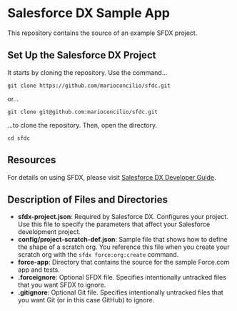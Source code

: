 # Salesforce DX Sample App

This repository contains the source of an example SFDX project.

## Set Up the Salesforce DX Project

It starts by cloning the repository. Use the command...

```
git clone https://github.com/marioconcilio/sfdc.git
```

or...

```
git clone git@github.com:marioconcilio/sfdc.git
```

...to clone the repository. Then, open the directory.

```
cd sfdc
```

## Resources

For details on using SFDX, please visit [Salesforce DX Developer Guide](https://developer.salesforce.com/docs/atlas.en-us.sfdx_dev.meta/sfdx_dev).

## Description of Files and Directories

* **sfdx-project.json**: Required by Salesforce DX. Configures your project. Use this file to specify the parameters that affect your Salesforce development project.
* **config/project-scratch-def.json**: Sample file that shows how to define the shape of a scratch org. You reference this file when you create your scratch org with the `sfdx force:org:create` command.
* **force-app**: Directory that contains the source for the sample Force.com app and tests.
* **.forceignore**: Optional SFDX file. Specifies intentionally untracked files that you want SFDX to ignore.
* **.gitignore**: Optional Git file. Specifies intentionally untracked files that you want Git (or in this case GitHub) to ignore.